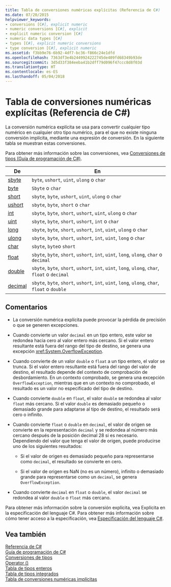 ```yaml
---
title: Tabla de conversiones numéricas explícitas (Referencia de C#)
ms.date: 07/20/2015
helpviewer_keywords:
- conversions [C#], explicit numeric
- numeric conversions [C#], explicit
- explicit numeric conversion [C#]
- numeric data types [C#]
- types [C#], explicit numeric conversions
- type conversion [C#], explicit numeric
ms.assetid: f3bb9e76-6b92-4df7-bc36-f866c24e1dfd
ms.openlocfilehash: 7363df3e4b2449924222745de409fd68349b93de
ms.sourcegitcommit: 3d5d33f384eeba41b2dff79d096f47ccc8d8f03d
ms.translationtype: HT
ms.contentlocale: es-ES
ms.lasthandoff: 05/04/2018
---
```

# <a name="explicit-numeric-conversions-table-c-reference"></a>Tabla de conversiones numéricas explícitas (Referencia de C#)
La conversión numérica explícita se usa para convertir cualquier tipo numérico en cualquier otro tipo numérico, para el que no existe ninguna conversión implícita, mediante una expresión de conversión. En la siguiente tabla se muestran estas conversiones.  
  
 Para obtener más información sobre las conversiones, vea [Conversiones de tipos (Guía de programación de C#)](../../../csharp/programming-guide/types/casting-and-type-conversions.md).  
  
|De|En|  
|----------|--------|  
|[sbyte](../../../csharp/language-reference/keywords/sbyte.md)|`byte`, `ushort`, `uint`, `ulong` o `char`|  
|[byte](../../../csharp/language-reference/keywords/byte.md)|`Sbyte` o `char`|  
|[short](../../../csharp/language-reference/keywords/short.md)|`sbyte`, `byte`, `ushort`, `uint`, `ulong` o `char`|  
|[ushort](../../../csharp/language-reference/keywords/ushort.md)|`sbyte`, `byte`, `short` o `char`|  
|[int](../../../csharp/language-reference/keywords/int.md)|`sbyte`, `byte`, `short`, `ushort`, `uint`, `ulong` o `char`|  
|[uint](../../../csharp/language-reference/keywords/uint.md)|`sbyte`, `byte`, `short`, `ushort`, `int` o `char`|  
|[long](../../../csharp/language-reference/keywords/long.md)|`sbyte`, `byte`, `short`, `ushort`, `int`, `uint`, `ulong` o `char`|  
|[ulong](../../../csharp/language-reference/keywords/ulong.md)|`sbyte`, `byte`, `short`, `ushort`, `int`, `uint`, `long` o `char`|  
|[char](../../../csharp/language-reference/keywords/char.md)|`sbyte`, `byte`o `short`|  
|[float](../../../csharp/language-reference/keywords/float.md)|`sbyte`, `byte`, `short`, `ushort`, `int`, `uint`, `long`, `ulong`, `char` o `decimal`|  
|[double](../../../csharp/language-reference/keywords/double.md)|`sbyte`, `byte`, `short`, `ushort`, `int`, `uint`, `long`, `ulong`, `char`, `float` o `decimal`|  
|[decimal](../../../csharp/language-reference/keywords/decimal.md)|`sbyte`, `byte`, `short`, `ushort`, `int`, `uint`, `long`, `ulong`, `char`, `float` o `double`|  
  
## <a name="remarks"></a>Comentarios  
  
-   La conversión numérica explícita puede provocar la pérdida de precisión o que se generen excepciones.  
  
-   Cuando convierte un valor `decimal` en un tipo entero, este valor se redondea hacia cero al valor entero más cercano. Si el valor entero resultante está fuera del rango del tipo de destino, se genera una excepción <xref:System.OverflowException>.  
  
-   Cuando convierte de un valor `double` o `float` a un tipo entero, el valor se trunca. Si el valor entero resultante está fuera del rango del valor de destino, el resultado depende del contexto de comprobación de desbordamiento. En un contexto comprobado, se genera una excepción `OverflowException`, mientras que en un contexto no comprobado, el resultado es un valor no especificado del tipo de destino.  
  
-   Cuando convierte `double` en `float`, el valor `double` se redondea al valor `float` más cercano. Si el valor `double` es demasiado pequeño o demasiado grande para adaptarse al tipo de destino, el resultado será cero o infinito.  
  
-   Cuando convierte `float` o `double` en `decimal`, el valor de origen se convierte en la representación `decimal` y se redondea al número más cercano después de la posición decimal 28 si es necesario. Dependiendo del valor que tenga el valor de origen, puede producirse uno de los siguientes resultados:  
  
    -   Si el valor de origen es demasiado pequeño para representarse como `decimal`, el resultado se convierte en cero.  
  
    -   Si el valor de origen es NaN (no es un número), infinito o demasiado grande para representarse como un `decimal`, se genera `OverflowException`.  
  
-   Cuando convierte `decimal` en `float` o `double`, el valor `decimal` se redondea al valor `double` o `float` más cercano.  
  
 Para obtener más información sobre la conversión explícita, vea Explícita en la especificación del lenguaje C#. Para obtener más información sobre cómo tener acceso a la especificación, vea [Especificación del lenguaje C#](../../../csharp/language-reference/language-specification/index.md).  
  
## <a name="see-also"></a>Vea también  
 [Referencia de C#](../../../csharp/language-reference/index.md)  
 [Guía de programación de C#](../../../csharp/programming-guide/index.md)  
 [Conversiones de tipos](../../../csharp/programming-guide/types/casting-and-type-conversions.md)  
 [Operator ()](../../../csharp/language-reference/operators/invocation-operator.md)  
 [Tabla de tipos enteros](../../../csharp/language-reference/keywords/integral-types-table.md)  
 [Tabla de tipos integrados](../../../csharp/language-reference/keywords/built-in-types-table.md)  
 [Tabla de conversiones numéricas implícitas](../../../csharp/language-reference/keywords/implicit-numeric-conversions-table.md)
